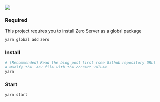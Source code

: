 ![](https://cdn-images-1.medium.com/max/1400/1*4A383_QeFImzh6e7tocOpg.png)

### Required
This project requires you to install Zero Server as a global package
```sh
yarn global add zero
```
### Install
```sh
# (Recommended) Read the blog post first (see Github repository URL)
# Modify the .env file with the correct values
yarn
```
### Start
```sh
yarn start
```
